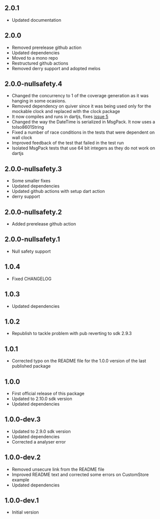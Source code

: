 ## 2.0.1

- Updated documentation

## 2.0.0

- Removed prerelease github action
- Updated dependencies
- Moved to a mono repo
- Restructured github actions
- Removed derry support and adopted melos

## 2.0.0-nullsafety.4

- Changed the concurrency to 1 of the coverage generation as it was hanging in some ocasions.
- Removed dependency on quiver since it was being used only for the mockable clock and replaced with the clock package
- It now compiles and runs in dartjs, fixes [issue 5](https://github.com/ivoleitao/stash/issues/5)
- Changed the way the DateTime is serialized in MsgPack. It now uses a toIso8601String
- Fixed a number of race conditions in the tests that were dependent on wall clock
- Improved feedback of the test that failed in the test run
- Isolated MsgPack tests that use 64 bit integers as they do not work on dartjs

## 2.0.0-nullsafety.3

- Some smaller fixes
- Updated dependencies
- Updated github actions with setup dart action
- derry support

## 2.0.0-nullsafety.2

- Added prerelease github action

## 2.0.0-nullsafety.1

- Null safety support

## 1.0.4

- Fixed CHANGELOG
## 1.0.3

- Updated dependencies

## 1.0.2

- Republish to tackle problem with pub reverting to sdk 2.9.3

## 1.0.1

- Corrected typo on the README file for the 1.0.0 version of the last published package

## 1.0.0

- First official release of this package
- Updated to 2.10.0 sdk version
- Updated dependencies

## 1.0.0-dev.3

- Updated to 2.9.0 sdk version
- Updated dependencies
- Corrected a analyser error

## 1.0.0-dev.2

- Removed unsecure link from the README file
- Improved README text and corrected some errors on CustomStore example
- Updated dependencies

## 1.0.0-dev.1

- Initial version
